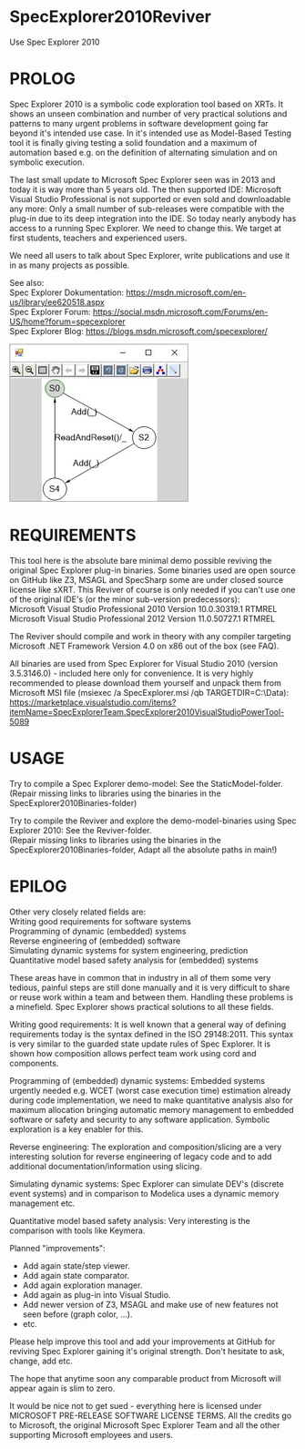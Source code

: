 # SpecExplorer2010Reviver
Use Spec Explorer 2010

PROLOG
======
Spec Explorer 2010 is a symbolic code exploration tool based on XRTs. It shows an unseen combination and number of very practical solutions and patterns to many urgent problems in software development going far beyond it's intended use case. In it's intended use as Model-Based Testing tool it is finally giving testing a solid foundation and a maximum of automation based e.g. on the definition of alternating simulation and on symbolic execution.

The last small update to Microsoft Spec Explorer seen was in 2013 and today it is way more than 5 years old. The then supported IDE: Microsoft Visual Studio Professional is not supported or even sold and downloadable any more: Only a small number of sub-releases were compatible with the plug-in due to its deep integration into the IDE. So today nearly anybody has access to a running Spec Explorer. We need to change this. We target at first students, teachers and experienced users.

We need all users to talk about Spec Explorer, write publications and use it in as many projects as possible.

See also: <br>
Spec Explorer Dokumentation: https://msdn.microsoft.com/en-us/library/ee620518.aspx <br>
Spec Explorer Forum: https://social.msdn.microsoft.com/Forums/en-US/home?forum=specexplorer <br>
Spec Explorer Blog: https://blogs.msdn.microsoft.com/specexplorer/


![Screenshot1](Images/Viewer.jpg)

REQUIREMENTS
======
This tool here is the absolute bare minimal demo possible reviving the original Spec Explorer plug-in binaries.
Some binaries used are open source on GitHub like Z3, MSAGL and SpecSharp some are under closed source license like sXRT.  This Reviver of course is only needed if you can't use one of the original IDE's (or the minor sub-version predecessors): <br>
Microsoft Visual Studio Professional 2010 Version 10.0.30319.1 RTMREL<br>
Microsoft Visual Studio Professional 2012 Version 11.0.50727.1 RTMREL<br>

The Reviver should compile and work in theory with any compiler targeting 
Microsoft .NET Framework Version 4.0 on x86 out of the box (see FAQ).

All binaries are used from Spec Explorer for Visual Studio 2010 (version 3.5.3146.0) - included here only for convenience.
It is very highly recommended to please download them yourself and unpack them from Microsoft MSI file (msiexec /a SpecExplorer.msi /qb TARGETDIR=C:\Data\): <br>
https://marketplace.visualstudio.com/items?itemName=SpecExplorerTeam.SpecExplorer2010VisualStudioPowerTool-5089

USAGE
======
Try to compile a Spec Explorer demo-model: See the StaticModel-folder. <br>
(Repair missing links to libraries using the binaries in the SpecExplorer2010Binaries-folder)

Try to compile the Reviver and explore the demo-model-binaries using Spec Explorer 2010: See the Reviver-folder. <br>
(Repair missing links to libraries using the binaries in the SpecExplorer2010Binaries-folder,
Adapt all the absolute paths in main!)


EPILOG
======
Other very closely related fields are:<br>
Writing good requirements for software systems<br>
Programming of dynamic (embedded) systems<br>
Reverse engineering of (embedded) software<br>
Simulating dynamic systems for system engineering, prediction<br>
Quantitative model based safety analysis for (embedded) systems<br>

These areas have in common that in industry in all of them some very tedious, painful steps are still done manually and it is very difficult to share or reuse work within a team and between them.
Handling these problems is a minefield. Spec Explorer shows practical solutions to all these fields.

Writing good requirements:
It is well known that a general way of defining requirements today is the syntax defined in the ISO 29148:2011. 
This syntax is very similar to the guarded state update rules of Spec Explorer.
It is shown how composition allows perfect team work using cord and components.

Programming of (embedded) dynamic systems:
Embedded systems urgently needed e.g. WCET (worst case execution time) estimation already during code implementation, we need to make quantitative analysis also for maximum allocation bringing automatic memory management to embedded software or safety and security to any software application. Symbolic exploration is a key enabler for this.

Reverse engineering:
The exploration and composition/slicing are a very interesting solution for reverse engineering of legacy code and to add additional documentation/information using slicing.

Simulating dynamic systems:
Spec Explorer can simulate DEV's (discrete event systems) and in comparison to Modelica uses a dynamic memory management etc.

Quantitative model based safety analysis:
Very interesting is the comparison with tools like Keymera.

Planned "improvements":
* Add again state/step viewer.
* Add again state comparator.
* Add again exploration manager.
* Add again as plug-in into Visual Studio.
* Add newer version of Z3, MSAGL and make use of new features not seen before (graph color, ...).
* etc.

Please help improve this tool and add your improvements at GitHub for reviving Spec Explorer gaining it's original strength. Don't hesitate to ask, change, add etc.

The hope that anytime soon any comparable product from Microsoft will appear again is slim to zero. 

It would be nice not to get sued - everything here is licensed under MICROSOFT PRE-RELEASE SOFTWARE LICENSE TERMS. 
All the credits go to Microsoft, the original Microsoft Spec Explorer Team and all the other supporting Microsoft employees and users.
